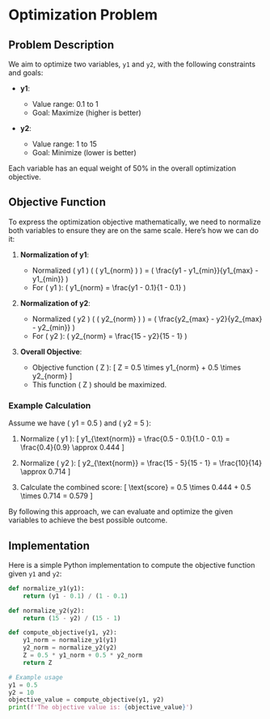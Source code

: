 # Optimization Problem

## Problem Description

We aim to optimize two variables, `y1` and `y2`, with the following constraints and goals:

- **y1**:
  - Value range: 0.1 to 1
  - Goal: Maximize (higher is better)

- **y2**:
  - Value range: 1 to 15
  - Goal: Minimize (lower is better)

Each variable has an equal weight of 50% in the overall optimization objective.

## Objective Function

To express the optimization objective mathematically, we need to normalize both variables to ensure they are on the same scale. Here’s how we can do it:

1. **Normalization of y1**:
   - Normalized \( y1 \) ( \( y1_{norm} \) ) = \( \frac{y1 - y1_{min}}{y1_{max} - y1_{min}} \)
   - For \( y1 \): \( y1_{norm} = \frac{y1 - 0.1}{1 - 0.1} \)

2. **Normalization of y2**:
   - Normalized \( y2 \) ( \( y2_{norm} \) ) = \( \frac{y2_{max} - y2}{y2_{max} - y2_{min}} \)
   - For \( y2 \): \( y2_{norm} = \frac{15 - y2}{15 - 1} \)

3. **Overall Objective**:
   - Objective function \( Z \):
   \[
   Z = 0.5 \times y1_{norm} + 0.5 \times y2_{norm}
   \]
   - This function \( Z \) should be maximized.



### Example Calculation

Assume we have \( y1 = 0.5 \) and \( y2 = 5 \):

1. Normalize \( y1 \):
   \[
   y1_{\text{norm}} = \frac{0.5 - 0.1}{1.0 - 0.1} = \frac{0.4}{0.9} \approx 0.444
   \]

2. Normalize \( y2 \):
   \[
   y2_{\text{norm}} = \frac{15 - 5}{15 - 1} = \frac{10}{14} \approx 0.714
   \]

3. Calculate the combined score:
   \[
   \text{score} = 0.5 \times 0.444 + 0.5 \times 0.714 = 0.579
   \]

By following this approach, we can evaluate and optimize the given variables to achieve the best possible outcome.

## Implementation

Here is a simple Python implementation to compute the objective function given `y1` and `y2`:

```python
def normalize_y1(y1):
    return (y1 - 0.1) / (1 - 0.1)

def normalize_y2(y2):
    return (15 - y2) / (15 - 1)

def compute_objective(y1, y2):
    y1_norm = normalize_y1(y1)
    y2_norm = normalize_y2(y2)
    Z = 0.5 * y1_norm + 0.5 * y2_norm
    return Z

# Example usage
y1 = 0.5
y2 = 10
objective_value = compute_objective(y1, y2)
print(f'The objective value is: {objective_value}')
